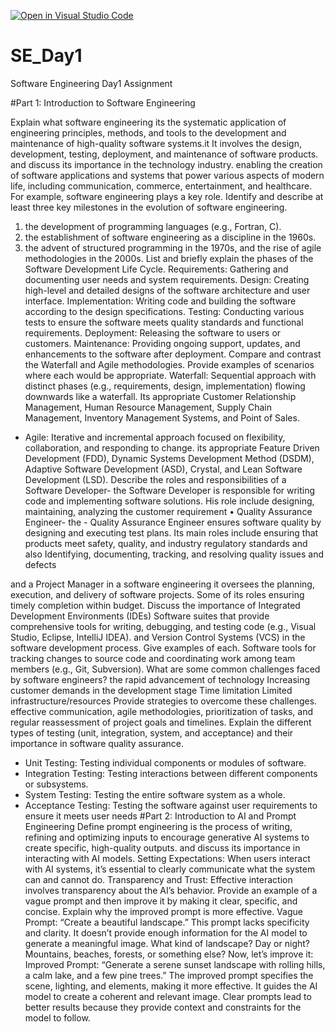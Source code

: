 [![Open in Visual Studio Code](https://classroom.github.com/assets/open-in-vscode-2e0aaae1b6195c2367325f4f02e2d04e9abb55f0b24a779b69b11b9e10269abc.svg)](https://classroom.github.com/online_ide?assignment_repo_id=15567109&assignment_repo_type=AssignmentRepo)
# SE_Day1
Software Engineering Day1 Assignment

#Part 1: Introduction to Software Engineering

Explain what software engineering its the systematic application of engineering principles, methods, and tools to the development and maintenance of high-quality software systems.it It involves the design, development, testing, deployment, and maintenance of software products.
 and discuss its importance in the technology industry. enabling the creation of software applications and systems that power various aspects of modern life, including communication, commerce, entertainment, and healthcare. For example, software engineering plays a key role.
Identify and describe at least three key milestones in the evolution of software engineering.
1.	the development of programming languages (e.g., Fortran, C).
2.	the establishment of software engineering as a discipline in the 1960s.
3.	the advent of structured programming in the 1970s, and the rise of agile methodologies in the 2000s.
List and briefly explain the phases of the Software Development Life Cycle.
Requirements: Gathering and documenting user needs and system requirements. 
 Design: Creating high-level and detailed designs of the software architecture and user interface. Implementation: Writing code and building the software according to the design specifications. Testing: Conducting various tests to ensure the software meets quality standards and functional requirements.
 Deployment: Releasing the software to users or customers. 
Maintenance: Providing ongoing support, updates, and enhancements to the software after deployment.
Compare and contrast the Waterfall and Agile methodologies. Provide examples of scenarios where each would be appropriate.
Waterfall: Sequential approach with distinct phases (e.g., requirements, design, implementation) flowing downwards like a waterfall. Its appropriate Customer Relationship Management, Human Resource Management, Supply Chain Management, Inventory Management Systems, and Point of Sales.
- Agile: Iterative and incremental approach focused on flexibility, collaboration, and responding to change. its appropriate Feature Driven Development (FDD), Dynamic Systems Development Method (DSDM), Adaptive Software Development (ASD), Crystal, and Lean Software Development (LSD).
Describe the roles and responsibilities of a Software Developer- the  Software Developer is  responsible for writing code and implementing software solutions. His role include designing, maintaining, analyzing the customer requirement 
•	 Quality Assurance Engineer- the - Quality Assurance Engineer ensures software quality by designing and executing test plans. Its main roles include ensuring that products meet safety, quality, and industry regulatory standards and also Identifying, documenting, tracking, and resolving quality issues and defects

 and a Project Manager in a software engineering it oversees the planning, execution, and delivery of software projects. Some of its roles ensuring timely completion within budget.
Discuss the importance of Integrated Development Environments (IDEs) Software suites that provide comprehensive tools for writing, debugging, and testing code (e.g., Visual Studio, Eclipse, IntelliJ IDEA).
and Version Control Systems (VCS) in the software development process. Give examples of each. Software tools for tracking changes to source code and coordinating work among team members (e.g., Git, Subversion).
What are some common challenges faced by software engineers? 
the rapid advancement of technology
Increasing customer demands in the development stage
Time limitation
Limited infrastructure/resources
Provide strategies to overcome these challenges. effective communication, agile methodologies, prioritization of tasks, and regular reassessment of project goals and timelines.
Explain the different types of testing (unit, integration, system, and acceptance) and their importance in software quality assurance.
- Unit Testing: Testing individual components or modules of software.
 - Integration Testing: Testing interactions between different components or subsystems.
 - System Testing: Testing the entire software system as a whole.
 - Acceptance Testing: Testing the software against user requirements to ensure it meets user needs
#Part 2: Introduction to AI and Prompt Engineering
Define prompt engineering is the process of writing, refining and optimizing inputs to encourage generative AI systems to create specific, high-quality outputs.
and discuss its importance in interacting with AI models.
Setting Expectations: When users interact with AI systems, it’s essential to clearly communicate what the system can and cannot do.
Transparency and Trust: Effective interaction involves transparency about the AI’s behavior. 
Provide an example of a vague prompt and then improve it by making it clear, specific, and concise. Explain why the improved prompt is more effective.
Vague Prompt: “Create a beautiful landscape.”
This prompt lacks specificity and clarity. It doesn’t provide enough information for the AI model to generate a meaningful image. What kind of landscape? Day or night? Mountains, beaches, forests, or something else?
Now, let’s improve it:
Improved Prompt: “Generate a serene sunset landscape with rolling hills, a calm lake, and a few pine trees.”
The improved prompt specifies the scene, lighting, and elements, making it more effective. It guides the AI model to create a coherent and relevant image. Clear prompts lead to better results because they provide context and constraints for the model to follow.
